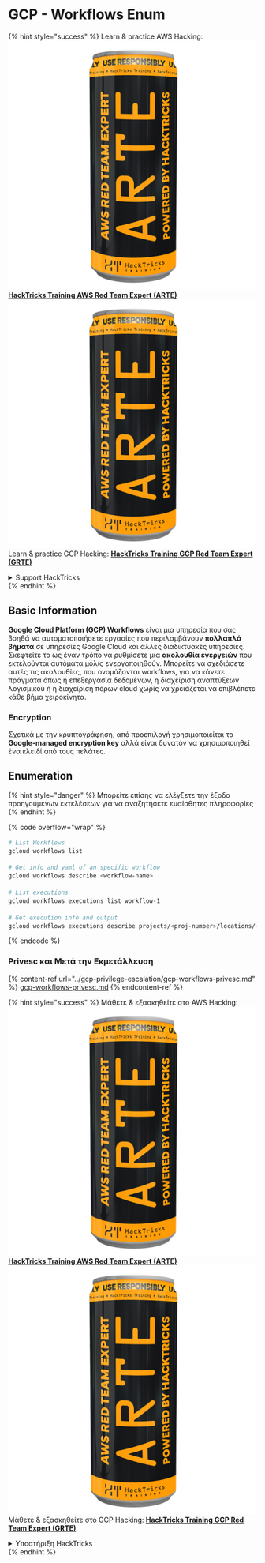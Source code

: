 # GCP - Workflows Enum

{% hint style="success" %}
Learn & practice AWS Hacking:<img src="../../../.gitbook/assets/image (1) (1) (1).png" alt="" data-size="line">[**HackTricks Training AWS Red Team Expert (ARTE)**](https://training.hacktricks.xyz/courses/arte)<img src="../../../.gitbook/assets/image (1) (1) (1).png" alt="" data-size="line">\
Learn & practice GCP Hacking: <img src="../../../.gitbook/assets/image (2).png" alt="" data-size="line">[**HackTricks Training GCP Red Team Expert (GRTE)**<img src="../../../.gitbook/assets/image (2).png" alt="" data-size="line">](https://training.hacktricks.xyz/courses/grte)

<details>

<summary>Support HackTricks</summary>

* Check the [**subscription plans**](https://github.com/sponsors/carlospolop)!
* **Join the** 💬 [**Discord group**](https://discord.gg/hRep4RUj7f) or the [**telegram group**](https://t.me/peass) or **follow** us on **Twitter** 🐦 [**@hacktricks\_live**](https://twitter.com/hacktricks_live)**.**
* **Share hacking tricks by submitting PRs to the** [**HackTricks**](https://github.com/carlospolop/hacktricks) and [**HackTricks Cloud**](https://github.com/carlospolop/hacktricks-cloud) github repos.

</details>
{% endhint %}

## Basic Information

**Google Cloud Platform (GCP) Workflows** είναι μια υπηρεσία που σας βοηθά να αυτοματοποιήσετε εργασίες που περιλαμβάνουν **πολλαπλά βήματα** σε υπηρεσίες Google Cloud και άλλες διαδικτυακές υπηρεσίες. Σκεφτείτε το ως έναν τρόπο να ρυθμίσετε μια **ακολουθία ενεργειών** που εκτελούνται αυτόματα μόλις ενεργοποιηθούν. Μπορείτε να σχεδιάσετε αυτές τις ακολουθίες, που ονομάζονται workflows, για να κάνετε πράγματα όπως η επεξεργασία δεδομένων, η διαχείριση αναπτύξεων λογισμικού ή η διαχείριση πόρων cloud χωρίς να χρειάζεται να επιβλέπετε κάθε βήμα χειροκίνητα.

### Encryption

Σχετικά με την κρυπτογράφηση, από προεπιλογή χρησιμοποιείται το **Google-managed encryption key** αλλά είναι δυνατόν να χρησιμοποιηθεί ένα κλειδί από τους πελάτες.

## Enumeration

{% hint style="danger" %}
Μπορείτε επίσης να ελέγξετε την έξοδο προηγούμενων εκτελέσεων για να αναζητήσετε ευαίσθητες πληροφορίες
{% endhint %}

{% code overflow="wrap" %}
```bash
# List Workflows
gcloud workflows list

# Get info and yaml of an specific workflow
gcloud workflows describe <workflow-name>

# List executions
gcloud workflows executions list workflow-1

# Get execution info and output
gcloud workflows executions describe projects/<proj-number>/locations/<location>/workflows/<workflow-name>/executions/<execution-id>
```
{% endcode %}

### Privesc και Μετά την Εκμετάλλευση

{% content-ref url="../gcp-privilege-escalation/gcp-workflows-privesc.md" %}
[gcp-workflows-privesc.md](../gcp-privilege-escalation/gcp-workflows-privesc.md)
{% endcontent-ref %}

{% hint style="success" %}
Μάθετε & εξασκηθείτε στο AWS Hacking:<img src="../../../.gitbook/assets/image (1) (1) (1).png" alt="" data-size="line">[**HackTricks Training AWS Red Team Expert (ARTE)**](https://training.hacktricks.xyz/courses/arte)<img src="../../../.gitbook/assets/image (1) (1) (1).png" alt="" data-size="line">\
Μάθετε & εξασκηθείτε στο GCP Hacking: <img src="../../../.gitbook/assets/image (2).png" alt="" data-size="line">[**HackTricks Training GCP Red Team Expert (GRTE)**<img src="../../../.gitbook/assets/image (2).png" alt="" data-size="line">](https://training.hacktricks.xyz/courses/grte)

<details>

<summary>Υποστήριξη HackTricks</summary>

* Ελέγξτε τα [**σχέδια συνδρομής**](https://github.com/sponsors/carlospolop)!
* **Εγγραφείτε στην** 💬 [**ομάδα Discord**](https://discord.gg/hRep4RUj7f) ή στην [**ομάδα telegram**](https://t.me/peass) ή **ακολουθήστε** μας στο **Twitter** 🐦 [**@hacktricks\_live**](https://twitter.com/hacktricks_live)**.**
* **Μοιραστείτε κόλπα hacking υποβάλλοντας PRs στα** [**HackTricks**](https://github.com/carlospolop/hacktricks) και [**HackTricks Cloud**](https://github.com/carlospolop/hacktricks-cloud) github repos.

</details>
{% endhint %}
